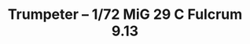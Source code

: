 ---
layout: product
title: "Trumpeter – 1/72 MiG 29 C Fulcrum 9.13"
price: "2700" 
desc: "N/A"
img_path: "/assets/img/TRU01675.webp"
brand: "N/A"
available: true
special_offer: false
new: true
soon: false
cat: "010000"
subcat: "013400"
subsubcat: "0N/A"
sifra: "TRU01675"
popular: false
---